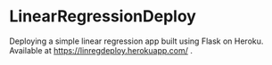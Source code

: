 # LinearRegressionDeploy

Deploying a simple linear regression app built using Flask on Heroku. Available at https://linregdeploy.herokuapp.com/ . 
